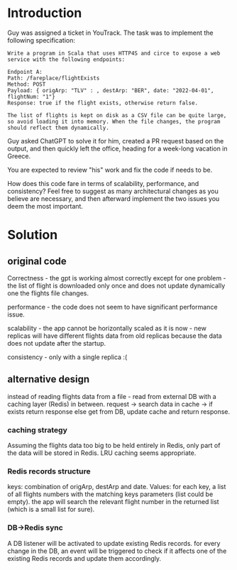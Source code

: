 # Introduction

Guy was assigned a ticket in YouTrack. The task was to implement the following specification:


```
Write a program in Scala that uses HTTP4S and circe to expose a web service with the following endpoints:

Endpoint A:
Path: /fareplace/flightExists
Method: POST
Payload: { origArp: "TLV" : , destArp: "BER", date: "2022-04-01", flightNum: "1"}
Response: true if the flight exists, otherwise return false.

The list of flights is kept on disk as a CSV file can be quite large, so avoid loading it into memory. When the file changes, the program should reflect them dynamically. 
```

Guy asked ChatGPT to solve it for him, created a PR request based on the output, and then quickly left the office, heading for a week-long vacation in Greece.

You are expected to review "his" work and fix the code if needs to be.

How does this code fare in terms of scalability, performance, and consistency? Feel free to suggest as many architectural changes as you believe are necessary, and then afterward implement the two issues you deem the most important.

# Solution

## original code

Correctness - the gpt is working almost correctly except for one problem - 
the list of flight is downloaded only once and does not 
update dynamically one the flights file changes.

performance - the code does not seem to have significant performance issue.

scalability - the app cannot be horizontally scaled as it is now - new replicas will have different
flights data from old replicas because the data does not update after the startup.

consistency - only with a single replica :(

## alternative design

instead of reading flights data from a file - read from external DB with a caching layer (Redis) in between.
request -> search data in cache -> if exists return response else get from DB, update cache and return response.

### caching strategy

Assuming the flights data too big to be held entirely in Redis, only part of the data will be stored
in Redis. LRU caching seems appropriate.

### Redis records structure
keys: combination of origArp, destArp and date.
Values: for each key, a list of all flights numbers with the matching keys parameters
(list could be empty). the app will search the relevant flight number in the returned list
(which is a small list for sure).

### DB->Redis sync

A DB listener will be activated to update existing Redis records. for every change
in the DB, an event will be triggered to check if it affects one of the existing Redis records
and update them accordingly.
